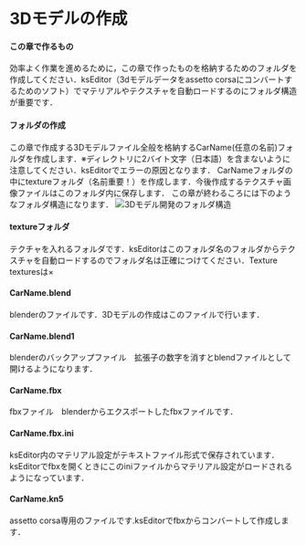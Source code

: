# 3Dモデルの作成
#### この章で作るもの
効率よく作業を進めるために，この章で作ったものを格納するためのフォルダを作成してください．ksEditor（3dモデルデータをassetto corsaにコンバートするためのソフト）でマテリアルやテクスチャを自動ロードするのにフォルダ構造が重要です．  
#### フォルダの作成
この章で作成する3Dモデルファイル全般を格納するCarName(任意の名前)フォルダを作成します．※ディレクトリに2バイト文字（日本語）を含まないように注意してください．ksEditorでエラーの原因となります．
CarNameフォルダの中にtextureフォルダ（名前重要！）を作成します．今後作成するテクスチャ画像ファイルはこのフォルダ内に保存します．
この章が終わるころには下のようなフォルダ構造になります．
![3Dモデル開発のフォルダ構造](https://user-images.githubusercontent.com/81402033/138374112-50e53019-490a-4ba5-bc23-c418ae2a3be2.png)
#### textureフォルダ
テクチャを入れるフォルダです．ksEditorはこのフォルダ名のフォルダからテクスチャを自動ロードするのでフォルダ名は正確につけてください．Texture texturesは×
#### CarName.blend
blenderのファイルです．3Dモデルの作成はこのファイルで行います．
#### CarName.blend1
blenderのバックアップファイル　拡張子の数字を消すとblendファイルとして開けるようになります．
#### CarName.fbx
fbxファイル　blenderからエクスポートしたfbxファイルです．
#### CarName.fbx.ini
ksEditor内のマテリアル設定がテキストファイル形式で保存されています．ksEditorでfbxを開くときにこのiniファイルからマテリアル設定がロードされるようになっています．  
#### CarName.kn5
assetto corsa専用のファイルです.ksEditorでfbxからコンバートして作成します．
